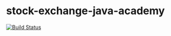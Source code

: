 # stock-exchange-java-academy

[![Build Status](https://travis-ci.org/maxgaj/stock-exchange-java-academy.svg?branch=master)](https://travis-ci.org/maxgaj/stock-exchange-java-academy)
